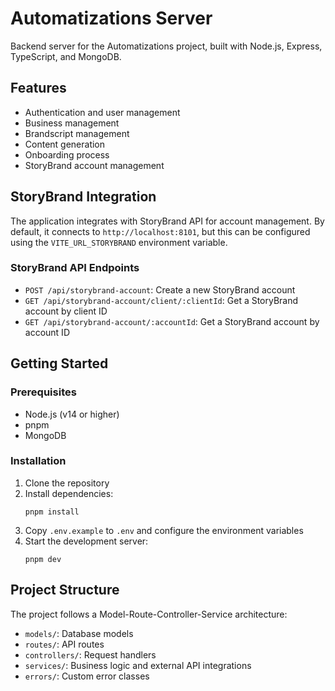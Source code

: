 # Automatizations Server

Backend server for the Automatizations project, built with Node.js, Express, TypeScript, and MongoDB.

## Features

- Authentication and user management
- Business management
- Brandscript management
- Content generation
- Onboarding process
- StoryBrand account management

## StoryBrand Integration

The application integrates with StoryBrand API for account management. By default, it connects to `http://localhost:8101`, but this can be configured using the `VITE_URL_STORYBRAND` environment variable.

### StoryBrand API Endpoints

- `POST /api/storybrand-account`: Create a new StoryBrand account
- `GET /api/storybrand-account/client/:clientId`: Get a StoryBrand account by client ID
- `GET /api/storybrand-account/:accountId`: Get a StoryBrand account by account ID

## Getting Started

### Prerequisites

- Node.js (v14 or higher)
- pnpm
- MongoDB

### Installation

1. Clone the repository
2. Install dependencies:
   ```
   pnpm install
   ```
3. Copy `.env.example` to `.env` and configure the environment variables
4. Start the development server:
   ```
   pnpm dev
   ```

## Project Structure

The project follows a Model-Route-Controller-Service architecture:

- `models/`: Database models
- `routes/`: API routes
- `controllers/`: Request handlers
- `services/`: Business logic and external API integrations
- `errors/`: Custom error classes